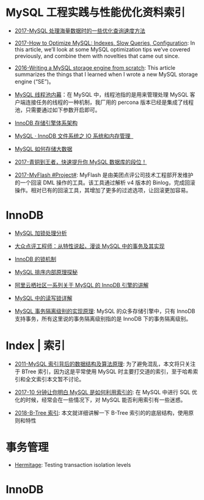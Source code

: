 # MySQL 工程实践与性能优化资料索引

- [2017-MySQL 处理海量数据时的一些优化查询速度方法](http://www.54tianzhisheng.cn/2017/04/29/MySQL-select-good/)

- [2017-How to Optimize MySQL: Indexes, Slow Queries, Configuration](https://parg.co/UrU): In this article, we’ll look at some MySQL optimization tips we’ve covered previously, and combine them with novelties that came out since.

- [2016-Writing a MySQL storage engine from scratch](https://www.codeproject.com/articles/1107279/writing-a-mysql-storage-engine-from-scratch): This article summarizes the things that I learned when I wrote a new MySQL storage engine (“SE”)。

- [MySQL 线程池内幕](https://my.oschina.net/andylucc/blog/820624)：在 MySQL 中，线程池指的是用来管理处理 MySQL 客户端连接任务的线程的一种机制，我厂用的 percona 版本已经是集成了线程池，只需要通过如下参数开启即可。

- [InnoDB 存储引擎体系架构](https://segmentfault.com/a/1190000004673132)

- [MySQL · InnoDB 文件系统之 IO 系统和内存管理  ](http://mp.weixin.qq.com/s?__biz=MzAwNjQwNzU2NQ==&mid=2650342507&idx=1&sn=b7beed97485a9eb1b2b5d80c16c02ef7&scene=23&srcid=0417dJlCwbKo1B0hQQrlG2jP#rd)

- [MySQL 如何存储大数据](https://github.com/zhangyachen/zhangyachen.github.io/issues/96)

- [2017-青铜到王者，快速提升你 MySQL 数据库的段位！](http://database.51cto.com/art/201708/550029.htm)

- [2017-MyFlash #Project#](https://github.com/Meituan-Dianping/MyFlash): MyFlash 是由美团点评公司技术工程部开发维护的一个回滚 DML 操作的工具。该工具通过解析 v4 版本的 Binlog，完成回滚操作。相对已有的回滚工具，其增加了更多的过滤选项，让回滚更加容易。

# InnoDB

- [MySQL 加锁处理分析](http://hedengcheng.com/?p=771#_Toc374698313)

- [大众点评工程师：从特性说起，漫谈 MySQL 中的事务及其实现](http://dbaplus.cn/news-11-515-1.html)

- [InnoDB 的锁机制](http://owl-pi.com/2016/11/10/innodb-lock-1/)

- [MySQL 排序内部原理探秘](http://geek.csdn.net/news/detail/105891)

- [阿里云栖社区一系列关于 MySQL 的 InnoDB 引擎的讲解](https://yq.aliyun.com/groups/25?spm=5176.blog223.yqblogcon1.3.aZ9XJX)

- [MySQL 中的读写锁详解](http://www.jizhuomi.com/software/594.html)

- [MySQL 事务隔离级别的实现原理](http://www.cnblogs.com/cjsblog/p/8365921.html): MySQL 的众多存储引擎中，只有 InnoDB 支持事务，所有这里说的事务隔离级别指的是 InnoDB 下的事务隔离级别。

# Index | 索引

- [2011-MySQL 索引背后的数据结构及算法原理](http://blog.codinglabs.org/articles/theory-of-mysql-index.html): 为了避免混乱，本文将只关注于 BTree 索引，因为这是平常使用 MySQL 时主要打交道的索引，至于哈希索引和全文索引本文暂不讨论。

- [2017-10 分钟让你明白 MySQL 是如何利用索引的](http://fordba.com/spend-10-min-to-understand-how-mysql-use-index.html): 在 MySQL 中进行 SQL 优化的时候，经常会在一些情况下，对 MySQL 能否利用索引有一些迷惑。

- [2018-B-Tree 索引](http://blueskykong.com/2018/07/28/b-tree-index/): 本文就详细讲解一下 B-Tree 索引的的底层结构，使用原则和特性

# 事务管理

- [Hermitage](https://github.com/ept/hermitage): Testing transaction isolation levels

# InnoDB
